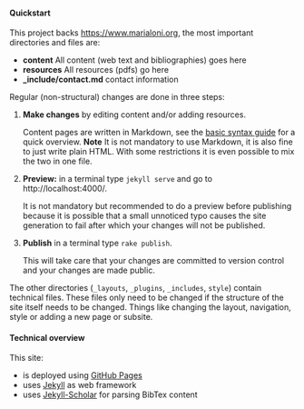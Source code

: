 #### Quickstart

This project backs https://www.marialoni.org, the most important directories and files are:
- **content** All content (web text and bibliographies) goes here
- **resources** All resources (pdfs) go here
- **_include/contact.md** contact information

Regular (non-structural) changes are done in three steps:
1. **Make changes** by editing content and/or adding resources.
    
    Content pages are written in Markdown, see the [basic syntax guide](https://www.markdownguide.org/basic-syntax/) for a quick overview. **Note** It is not mandatory to use Markdown, it is also fine to just write plain HTML. With some restrictions it is even possible to mix the two in one file.
2. **Preview:** in a terminal type `jekyll serve` and go to http://localhost:4000/.
    
    It is not mandatory but recommended to do a preview before publishing because it is possible that a small unnoticed typo causes the site generation to fail after which your changes will not be published. 
3. **Publish** in a terminal type `rake publish`.
    
    This will take care that your changes are committed to version control and your changes are made public.

The other directories (`_layouts`, `_plugins`, `_includes`, `style`) contain technical files. These files only need to be changed if the structure of the site itself needs to be changed.  Things like changing the layout, navigation, style or adding a new page or subsite.

#### Technical overview 

This site:
- is deployed using [GitHub Pages](https://pages.github.com/)
- uses [Jekyll](https://jekyllrb.com/) as web framework
- uses [Jekyll-Scholar](https://github.com/inukshuk/jekyll-scholar#readme) for parsing BibTex content


